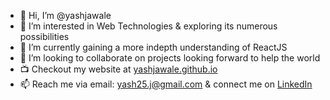 - 👋 Hi, I’m @yashjawale
- 👀 I’m interested in Web Technologies & exploring its numerous possibilities
- 🌱 I’m currently gaining a more indepth understanding of ReactJS
- 💞️ I’m looking to collaborate on projects looking forward to help the world
- 📺 Checkout my website at [yashjawale.github.io](https://yashjawale.github.io/)
- 📫 Reach me via email: yash25.j@gmail.com & connect me on [LinkedIn](https://linkedin.com/in/yashjawale)

<!---
Yash-Jawale/Yash-Jawale is a ✨ special ✨ repository because its `README.md` (this file) appears on your GitHub profile.
You can click the Preview link to take a look at your changes.
--->
